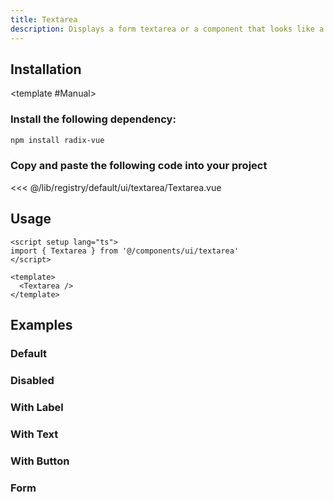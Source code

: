 ```yaml
---
title: Textarea
description: Displays a form textarea or a component that looks like a textarea.
---
```


<ComponentPreview name="TextareaDemo" />

## Installation

<TabPreview name="CLI">
<template #CLI>

```bash
npx shadcn-vue@latest add textarea
```
</template>

<template #Manual>

<Steps>

### Install the following dependency:

```bash
npm install radix-vue
```

### Copy and paste the following code into your project

<<< @/lib/registry/default/ui/textarea/Textarea.vue

</Steps>

</template>
</TabPreview>

## Usage

```vue
<script setup lang="ts">
import { Textarea } from '@/components/ui/textarea'
</script>

<template>
  <Textarea />
</template>
```

## Examples

### Default

<ComponentPreview name="TextareaDemo" />

### Disabled

<ComponentPreview name="TextareaDisabled" />

### With Label

<ComponentPreview name="TextareaWithLabel"   />

### With Text

<ComponentPreview name="TextareaWithText" />

### With Button

<ComponentPreview name="TextareaWithButton" />

### Form

<ComponentPreview name="TextareaForm" />
